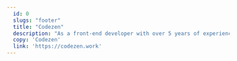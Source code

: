 ```yaml
---
  id: 0
  slugs: "footer"
  title: "Codezen"
  description: "As a front-end developer with over 5 years of experience, I focus on building, debugging and maintaining websites. I use tools like HTML, CSS, JavaScript, Typescript or frameworks like React and Next."
  copy: 'Codezen'
  link: 'https://codezen.work'
---
```

